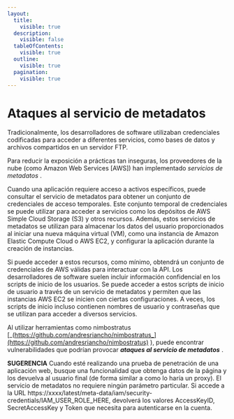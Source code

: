 ```yaml
---
layout:
  title:
    visible: true
  description:
    visible: false
  tableOfContents:
    visible: true
  outline:
    visible: true
  pagination:
    visible: true
---
```


# Ataques al servicio de metadatos

Tradicionalmente, los desarrolladores de software utilizaban credenciales codificadas para acceder a diferentes servicios, como bases de datos y archivos compartidos en un servidor FTP.&#x20;

Para reducir la exposición a prácticas tan inseguras, los proveedores de la nube (como Amazon Web Services \[AWS]) han implementado _servicios de metadatos_ .&#x20;

Cuando una aplicación requiere acceso a activos específicos, puede consultar el servicio de metadatos para obtener un conjunto de credenciales de acceso temporales. Este conjunto temporal de credenciales se puede utilizar para acceder a servicios como los depósitos de AWS Simple Cloud Storage (S3) y otros recursos. Además, estos servicios de metadatos se utilizan para almacenar los datos del usuario proporcionados al iniciar una nueva máquina virtual (VM), como una instancia de Amazon Elastic Compute Cloud o AWS EC2, y configurar la aplicación durante la creación de instancias.

Si puede acceder a estos recursos, como mínimo, obtendrá un conjunto de credenciales de AWS válidas para interactuar con la API. Los desarrolladores de software suelen incluir información confidencial en los scripts de inicio de los usuarios. Se puede acceder a estos scripts de inicio de usuario a través de un servicio de metadatos y permiten que las instancias AWS EC2 se inicien con ciertas configuraciones. A veces, los scripts de inicio incluso contienen nombres de usuario y contraseñas que se utilizan para acceder a diversos servicios.

Al utilizar herramientas como nimbostratus [_(https://github.com/andresriancho/nimbostratus_](https://github.com/andresriancho/nimbostratus) ), puede encontrar vulnerabilidades que podrían provocar _**ataques al servicio de metadatos**_ .

**SUGERENCIA** Cuando esté realizando una prueba de penetración de una aplicación web, busque una funcionalidad que obtenga datos de la página y los devuelva al usuario final (de forma similar a como lo haría un proxy). El servicio de metadatos no requiere ningún parámetro particular. Si accede a la URL https://xxxx/latest/meta-data/iam/security-credentials/IAM\_USER\_ROLE\_HERE, devolverá los valores AccessKeyID, SecretAccessKey y Token que necesita para autenticarse en la cuenta.
